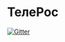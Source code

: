 # ТелеРос

[![Gitter](https://badges.gitter.im/Join%20Chat.svg)](https://gitter.im/LimyDesign/TeleRos?utm_source=badge&utm_medium=badge&utm_campaign=pr-badge&utm_content=badge)
